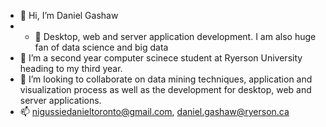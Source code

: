 - 👋 Hi, I’m Daniel Gashaw
- - 👀 Desktop, web and server application development. I am also huge fan of data science and big data
- 🌱 I’m a second year computer scinece student at Ryerson University heading to my third year.
- 💞️ I’m looking to collaborate on data mining techniques, application and visualization process as well as the development for desktop, web and server applications.
- 📫 nigussiedanieltoronto@gmail.com, daniel.gashaw@ryerson.ca

<!---
DGashaw/DGashaw is a ✨ special ✨ repository because its `README.md` (this file) appears on your GitHub profile.
You can click the Preview link to take a look at your changes.
--->


